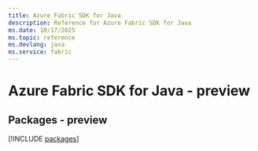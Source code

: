 ```yaml
---
title: Azure Fabric SDK for Java
description: Reference for Azure Fabric SDK for Java
ms.date: 10/17/2025
ms.topic: reference
ms.devlang: java
ms.service: fabric
---
```

# Azure Fabric SDK for Java - preview
## Packages - preview
[!INCLUDE [packages](fabric-index.md)]